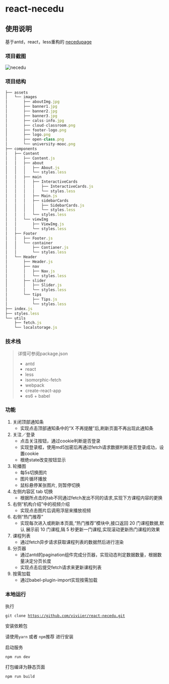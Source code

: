 # react-necedu

## 使用说明
基于antd，react，less重构的 [necedupage](https://github.com/viviier/necedupage)

### 项目截图
![necedu](http://okuesjok0.bkt.clouddn.com/necedu.gif)

### 项目结构

```javascript
├── assets
│   └── images
│       ├── aboutImg.jpg
│       ├── banner1.jpg
│       ├── banner2.jpg
│       ├── banner3.jpg
│       ├── calss-info.jpg
│       ├── cloud-classroom.png
│       ├── footer-logo.png
│       ├── logo.png
│       ├── open-class.png
│       └── university-mooc.png
├── components
│   ├── Content
│   │   ├── Content.js
│   │   ├── about
│   │   │   ├── About.js
│   │   │   └── styles.less
│   │   ├── main
│   │   │   ├── InteractiveCards
│   │   │   │   ├── InteractiveCards.js
│   │   │   │   └── styles.less
│   │   │   ├── Main.js
│   │   │   ├── sidebarCards
│   │   │   │   ├── SidebarCards.js
│   │   │   │   └── styles.less
│   │   │   └── styles.less
│   │   └── viewImg
│   │       ├── ViewImg.js
│   │       └── styles.less
│   ├── Footer
│   │   ├── Footer.js
│   │   └── container
│   │       ├── Contianer.js
│   │       └── styles.less
│   └── Header
│       ├── Header.js
│       ├── nav
│       │   ├── Nav.js
│       │   └── styles.less
│       ├── slider
│       │   ├── Slider.js
│       │   └── styles.less
│       └── tips
│           ├── Tips.js
│           └── styles.less
├── index.js
├── styles.less
└── utils
    ├── fetch.js
    └── localstorage.js

```
	
### 技术栈

> 详情可参阅package.json
> 
> * antd
> * react
> * less
> * isomorphic-fetch
> * webpack
> * create-react-app
> * es6 + babel

### 功能

1. 关闭顶部通知条
	* 实现点击顶部通知条中的“X 不再提醒”后,刷新页面不再出现此通知条
2. 关注／登录
	* 点击关注按钮，通过cookie判断是否登录
	* 实现登录框，使用md5加密后再通过fetch请求数据判断是否登录成功，设置cookie
	* 根绝state改变按钮显示
3. 轮播图
	* 每5s切换图片
	* 图片循环播放
	* 鼠标悬停某张图片, 则暂停切换
4. 左侧内容区 tab 切换
	* 根据所点击的tab不同通过fetch发出不同的请求,实现下方课程内容的更换
5. 右侧“机构介绍”中的视频介绍
	* 实现点击图片后调用浮层来播放视频
6. 右侧“热门推荐”
	* 实现每次进入或刷新本页面,“热门推荐”模块中,接口返回 20 门课程数据,默认 展示前 10 门课程,隔 5 秒更新一门课程,实现滚动更新热门课程的效果
7. 课程列表
	* 通过fetch异步请求获取课程列表的数据然后进行渲染
8. 分页器
	* 通过antd的pagination组件完成分页器，实现动态判定数据数量，根据数量决定分页长度
	* 实现点击后提交fetch请求来更新课程列表
9. 按需加载
	* 通过babel-plugin-import实现按需加载

### 本地运行

执行

<code>git clone https://github.com/viviier/react-necedu.git</code>

安装依赖包

请使用<code>yarn</code> 或者 <code>npm</code>推荐 进行安装

启动服务

<code>npm run dev</code>

打包编译为静态页面

<code>npm run build</code>